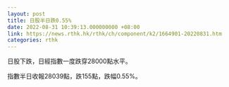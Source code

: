 ```yaml
---
layout: post
title: 日股半日跌0.55%
date: 2022-08-31 10:39:13.000000000 +08:00
link: https://news.rthk.hk/rthk/ch/component/k2/1664901-20220831.htm
categories: rthk
---
```


日股下跌，日經指數一度跌穿28000點水平。

指數半日收報28039點，跌155點，跌幅0.55%。
